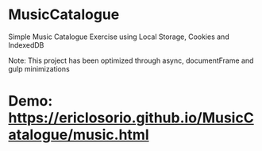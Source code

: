 # MusicCatalogue
Simple Music Catalogue Exercise using Local Storage, Cookies and IndexedDB

Note: This project has been optimized through async, documentFrame and gulp minimizations

# Demo: https://ericlosorio.github.io/MusicCatalogue/music.html


